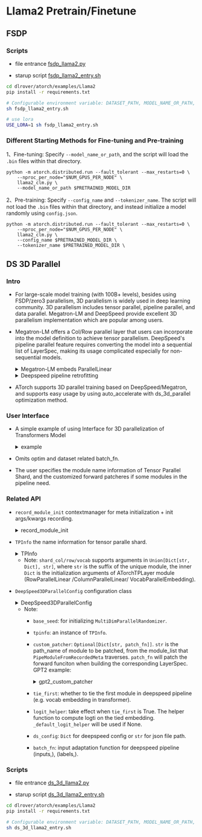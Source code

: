# Llama2 Pretrain/Finetune

## FSDP


### Scripts

- file entrance [fsdp_llama2.py](fsdp_llama2.py)

- starup script [fsdp_llama2_entry.sh](fsdp_llama2_entry.sh)

```bash
cd dlrover/atorch/examples/Llama2
pip install -r requirements.txt

# Configurable environment variable: DATASET_PATH, MODEL_NAME_OR_PATH, PER_DEVICE_TRAIN_BATCH_SIZE, etc.
sh fsdp_llama2_entry.sh

# use lora
USE_LORA=1 sh fsdp_llama2_entry.sh
```

### Different Starting Methods for Fine-tuning and Pre-training
1、Fine-tuning:
Specify `--model_name_or_path`, and the script will load the `.bin` files within that directory.
```shell
python -m atorch.distributed.run --fault_tolerant --max_restarts=0 \
    --nproc_per_node="$NUM_GPUS_PER_NODE" \
    llama2_clm.py \
    --model_name_or_path $PRETRAINED_MODEL_DIR 
```
2、Pre-training: 
Specify `--config_name` and `--tokenizer_name`. The script will not load the `.bin` files within that directory, and instead initialize a model randomly using `config.json`.
```shell
python -m atorch.distributed.run --fault_tolerant --max_restarts=0 \
    --nproc_per_node="$NUM_GPUS_PER_NODE" \
    llama2_clm.py \
    --config_name $PRETRAINED_MODEL_DIR \
    --tokenizer_name $PRETRAINED_MODEL_DIR \
```

## DS 3D Parallel
### Intro
- For large-scale model training (with 100B+ levels), besides using FSDP/zero3 parallelism, 3D parallelism is widely used in deep learning community. 3D parallelism includes tensor parallel, pipeline parallel, and data parallel. Megatron-LM and DeepSpeed provide excellent 3D parallelism implementation which are popular among users.
- Megatron-LM offers a Col/Row parallel layer that users can incorporate into the model definition to achieve tensor parallelism. DeepSpeed's pipeline parallel feature requires converting the model into a sequential list of LayerSpec, making its usage complicated especially for non-sequential models.

    <details>
    <summary>Megatron-LM embeds ParallelLinear</summary>

    ```python
    class ParallelAttention(MegatronModule):
        def __init__(self, ...):
            ...
            self.query_key_value = mpu.ColumnParallelLinear(
                args.hidden_size,
                3 * projection_size,
                gather_output=False,
                init_method=init_method)
            ...
            self.dense = mpu.RowParallelLinear(
                projection_size,
                args.hidden_size,
                input_is_parallel=True,
                init_method=output_layer_init_method,
                skip_bias_add=True)
            ...
    ```

    </details>



    <details>
    <summary>Deepspeed pipeline retrofitting</summary>


    ```python
    def model_provider(pre_process=True, post_process=True):
        ...
        if args.deepspeed and not args.no_pipeline_parallel:
            model = GPTModelPipe(
                num_tokentypes=0,
                parallel_output=True
            )
        else:
            model = GPTModel(
                num_tokentypes=0,
                parallel_output=True,
                pre_process=pre_process,
                post_process=post_process
            )

    class GPTModelPipe(PipelineModule,MegatronModule):
        def __init__(self, ...):
            ...
            # Embedding layer
            self.specs.append(TiedLayerSpec('embed',
                                            EmbeddingPipe,
                                            args.hidden_size,
                                            args.padded_vocab_size,
                                            args.max_position_embeddings,
                                            args.hidden_dropout,
                                            init_method=init_method,
                                            num_tokentypes=num_tokentypes,
                                            tied_weight_attr='word_embeddings_weight'))

            for layer_idx in range(args.num_layers):
                self.specs.append(
                    LayerSpec(ParallelTransformerLayerPipe,
                        init_method=init_method,
                        output_layer_init_method=scaled_init_method_normal(args.init_method_std,
                                                                        args.num_layers),
                        layer_number=layer_idx,
                        self_attn_mask_type=AttnMaskType.causal))
                        
            def _logits_helper(embedding, lm_output):
                """A wrapper to massage inputs/outputs from pipeline. """
                return parallel_lm_logits(
                    lm_output,
                    embedding.word_embeddings_weight,
                    self.parallel_output)

            self.specs.append(
                TiedLayerSpec('embed',
                            EmbeddingPipe,
                            args.hidden_size,
                            args.padded_vocab_size,
                            args.max_position_embeddings,
                            args.hidden_dropout,
                            init_method=init_method,
                            num_tokentypes=num_tokentypes,
                            forward_fn=_logits_helper,
                            tied_weight_attr='word_embeddings_weight')
            )
    ```

    </details>



- ATorch supports 3D parallel training based on DeepSpeed/Megatron, and supports easy usage by using auto_accelerate with ds_3d_parallel optimization method.

### User Interface
- A simple example of using Interface for 3D parallelization of Transformers Model

    <details>
    <summary>example</summary>


    ```python
    from transformers.xxx import XXXConfig, XXXModel

    from atorch.auto.opt_lib.ds_3d_parallel_optimization import DeepSpeed3DParallelConfig
    from atorch.utils.meta_model_utils import record_module_init

    # init distributed environment and create 3d parallel groups
    atorch.init_distributed("nccl")

    # meta model for ds 3d parallel
    with record_module_init():
        meta_model = XXXModel(XXXConfig(...))

    # tensor parallel info and pipeline forward patcher
    ds_3d_parallel_cfg = DeepSpeed3DParallelConfig(
            tpinfo=get_xxx_tpinfo(),
            custom_patcher=get_xxx_custom_patcher(),
        )
    strategy = [
        ("parallel_mode", ([("tensor", tensor_size), ("data", data_size), ("pipeline", pipeline_size)], None)),
        ("deepspeed_3d_parallel", ds_3d_parallel_cfg),
    ]

    # auto_accelerate
    status, result, best_strategy = auto_accelerate(
            meta_model,
            loss_func=my_loss_func,
            load_strategy=strategy,
            ignore_dryrun_on_load_strategy=True,
        )

    # DeepSpeed PipelineEngine model
    model = result.model
    ```
    </details>


- Omits optim and dataset related batch_fn.
- The user specifies the module name information of Tensor Parallel Shard, and the customized forward patcheres if some modules in the pipeline need.

### Related API

- `record_module_init` contextmanager for meta initialization + init args/kwargs recording.

    <details>
    <summary>record_module_init</summary>

    ```python
    # atorch/utils/meta_model_utils.py
    @contextmanager
    def record_module_init():
        """
        Record modules' init args and kwargs while meta constructing model. Since we don't
        save or offload the initial weight, we should reset_paramters or (hf)_init_weights
        after building the real modules with the recorded args/kwargs.
        This contextmanager was originally designed for building deepspeed PipelineModule from
        native torch model implementation.
        """

        def init_record_helper(f):
            @functools.wraps(f)
            def wrapper(module: torch.nn.Module, *args, **kwargs):
                f(module, *args, **kwargs)
                # record args/kwargs after original init, in case parent cls init covers them
                # in mistake; it must be satisfied that args/kwargs not changed in init
                module._init_args = args
                module._init_kwargs = kwargs
                # torch.device('meta') contextmanager may not handle nn.Parameter(...),
                # .to('meta') manually to force everything in meta
                module.to("meta")

            return wrapper

        def _enable_class(cls):
            cls._old_init = cls.__init__
            cls.__init__ = init_record_helper(cls.__init__)

        def _disable_class(cls):
            cls.__init__ = cls._old_init
            delattr(cls, "_old_init")

        def _init_subclass(cls, **kwargs):
            cls.__init__ = init_record_helper(cls.__init__)

        def substitute_init_recursively(cls, func, visited):
            for subcls in cls.__subclasses__():
                substitute_init_recursively(subcls, func, visited)
                if subcls not in visited:
                    func(subcls)
                    visited.add(subcls)

        try:
            substitute_init_recursively(torch.nn.modules.module.Module, _enable_class, set())
            torch.nn.modules.module.Module._old_init_subclass = torch.nn.modules.module.Module.__init_subclass__
            torch.nn.modules.module.Module.__init_subclass__ = classmethod(_init_subclass)
            # torch meta init
            torch.device("meta").__enter__()
            yield
        finally:
            substitute_init_recursively(torch.nn.modules.module.Module, _disable_class, set())
            torch.nn.modules.module.Module.__init_subclass__ = torch.nn.modules.module.Module._old_init_subclass
            delattr(torch.nn.modules.module.Module, "_old_init_subclass")
            torch.device("meta").__exit__()
    ```

    </details>

- `TPInfo` the name information for tensor paralle shard.

    <details>
    <summary>TPInfo</summary>

    ```python
    # atorch/utils/manual_tp_utils.py
    class TPInfo:
        """
        Manual tensor parallel information class.

        Example:
            >>> gpt2_tpinfo = TPInfo()
            >>> gpt2_tpinfo.shard_col({"attn.c_attn": {"stride": 3}}, "mlp.c_fc")
            >>> gpt2_tpinfo.shard_row("attn.c_proj", "mlp.c_proj")
            >>> gpt2_tpinfo.shard_vocab("wte")
            >>> gpt2_tpinfo.replic_drop("resid_dropout", "mlp.dropout", "drop")
            >>> gpt2_tpinfo.parallel_drop("attn_dropout")
            >>> gpt2_tpinfo.shrink({".attn": {"embed_dim", "split_size", "num_heads"}})
            >>> tp_manual_shard_custom_fn(meta_gpt2, gpt2_tpinfo)
        """
        ...
    ```

    </details>

  - Note: `shard_col/row/vocab` supports arguments in `Union[Dict[str, Dict], str]`, where `str` is the suffix of the unique module, the inner `Dict` is the initialization arguments of ATorchTPLayer module (RowParallelLinear /ColumnParallelLinear/ VocabParallelEmbedding).

- `DeepSpeed3DParallelConfig` configuration class

    <details>
    <summary>DeepSpeed3DParallelConfig</summary>

    ```python
    # atorch/auto/opt_lib/ds_3d_parallel_optimization.py
    class DeepSpeed3DParallelConfig:
        def __init__(
            self,
            base_seed=1234,
            tpinfo=None,
            custom_patcher=None,
            tie_first=True,
            logit_helper=None,
            ds_config=None,
            batch_fn=None,
        ):
            self.base_seed = base_seed

            # TPinfo
            self.tpinfo = tpinfo if tpinfo is not None else TPInfo()

            # PipeModuleFromRecordedMeta
            self.custom_patcher = custom_patcher if custom_patcher is not None else dict()
            self.tie_first = tie_first
            # logit helper
            if self.tpinfo.is_vocab_parallelled:
                if logit_helper is None:
                    self.logit_helper = vocab_parallel_logit_helper
                else:
                    logger.warning("Tensor parallel is using VocabParallelEmb, make sure lm_output copied to group")
            else:
                self.logit_helper = logit_helper

            # DeepSpeed config
            self.ds_config = ds_config  # dict() or path

            self.batch_fn = batch_fn if batch_fn is not None else lambda x: x
    ```

    </details>

   - Note: 
      - `base_seed`: for initializing `MultiDimParallelRandomizer`.
      - `tpinfo`: an instance of `TPInfo`.
      - `custom_patcher`: `Optional[Dict[str, patch_fn]]`. `str` is the path_name of module to be patched, from the module_list that `PipeModuleFromRecordedMeta` traverses. `patch_fn` will patch the forward funciton when building the corresponding LayerSpec. GPT2 example:

        <details>
        <summary>gpt2_custom_patcher</summary>

        ```python
        def gpt2_custom_patcher(cfg):
            def wpe_patcher(fw, self):
                @functools.wraps(fw)
                def fw_wrapper(input):
                    assert (
                        isinstance(input, tuple) and len(input) == 3
                    ), "input should be (hidden_states, position_ids, attention_mask)"
                    hidden_states, position_ids, attention_mask = input
                    position_embeddings = fw(position_ids)
                    hidden_states = hidden_states + position_embeddings
                    return hidden_states, attention_mask

                return fw_wrapper

            def h_patcher(fw, self):
                @functools.wraps(fw)
                def fw_wrapper(input):
                    assert isinstance(input, tuple) and len(input) == 2, "input should be (hidden_states, attention_mask)"
                    hidden_states, attention_mask = input
                    ori_attn_mask = attention_mask
                    attention_mask = attention_mask[:, None, None, :]
                    attention_mask = attention_mask.to(hidden_states.dtype)  # fp16 compatibility
                    attention_mask = (1.0 - attention_mask) * torch.finfo(hidden_states.dtype).min
                    outputs = fw(hidden_states, attention_mask=attention_mask)
                    hidden_states = outputs[0]
                    return hidden_states, ori_attn_mask

                return fw_wrapper

            gpt2_custom_forward_patchers = {"wpe": wpe_patcher}
            gpt2_custom_forward_patchers.update({f"h.{i}": h_patcher for i in range(cfg.n_layer)})
            return gpt2_custom_forward_patchers

            # Note: DeepSpeed needs to require_grad the float tensor passed in the middle, GPT2 h patcher converts the mask, and then returns the original int tensor mask in output.
        ```

        </details>

        

      - `tie_first`: whether to tie the first module in deepspeed pipeline (e.g. vocab embedding in transformer). 
      - `logit_helper`: take effect when `tie_first` is True. The helper function to compute logti on the tied embedding. `_default_logit_helper` will be used if None.
      - `ds_config`: `Dict` for deepspeed config or `str` for json file path. 
      - `batch_fn`:  input adaptation function for deepspeed pipeline (inputs,), (labels,). 

### Scripts

- file entrance [ds_3d_llama2.py](ds_3d_llama2.py)

- starup script [ds_3d_llama2_entry.sh](ds_3d_llama2_entry.sh)

```bash
cd dlrover/atorch/examples/Llama2
pip install -r requirements.txt

# Configurable environment variable: DATASET_PATH, MODEL_NAME_OR_PATH, PIPELINE_PARALLEL_SIZE, MODEL_PARALLEL_SIZE, etc.
sh ds_3d_llama2_entry.sh
```